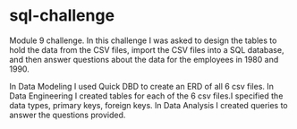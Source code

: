 # sql-challenge
Module 9 challenge. In this challenge I was asked to design the tables to hold the data from the CSV files, import the CSV files into a SQL database, and then answer questions about the data for the employees in 1980 and 1990. 

In Data Modeling I used Quick DBD to create an ERD of all 6 csv files.
In Data Engineering I created tables for each of the 6 csv files.I specified the data types, primary keys, foreign keys.
In Data Analysis I created queries to answer the questions provided. 
